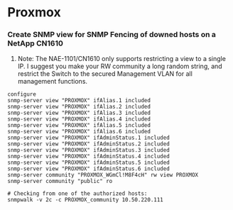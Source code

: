 # Proxmox

### Create SNMP view for SNMP Fencing of downed hosts on a NetApp CN1610
1. Note: The NAE-1101/CN1610 only supports restricting a view to a single IP. I suggest you make your RW community a long random string, and restrict the Switch to the secured Management VLAN for all management functions.

```
configure
snmp-server view "PROXMOX" ifAlias.1 included
snmp-server view "PROXMOX" ifAlias.2 included
snmp-server view "PROXMOX" ifAlias.3 included
snmp-server view "PROXMOX" ifAlias.4 included
snmp-server view "PROXMOX" ifAlias.5 included
snmp-server view "PROXMOX" ifAlias.6 included
snmp-server view "PROXMOX" ifAdminStatus.1 included
snmp-server view "PROXMOX" ifAdminStatus.2 included
snmp-server view "PROXMOX" ifAdminStatus.3 included
snmp-server view "PROXMOX" ifAdminStatus.4 included
snmp-server view "PROXMOX" ifAdminStatus.5 included
snmp-server view "PROXMOX" ifAdminStatus.6 included
snmp-server community "PROXMOX_WGmCl!M8F4cH" rw view PROXMOX
snmp-server community "public" ro

# Checking from one of the authorized hosts:
snmpwalk -v 2c -c PROXMOX_community 10.50.220.111
```
